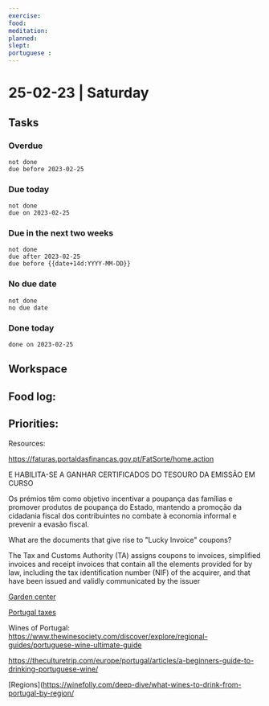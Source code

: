 ```yaml
---
exercise: 
food:
meditation:
planned:
slept:
portuguese :
---
```


# 25-02-23 | Saturday

## Tasks
### Overdue
```tasks
not done
due before 2023-02-25
```

### Due today
```tasks
not done
due on 2023-02-25
```

### Due in the next two weeks
```tasks
not done
due after 2023-02-25
due before {{date+14d:YYYY-MM-DD}}
```

### No due date
```tasks
not done
no due date
```

### Done today
```tasks
done on 2023-02-25
```

## Workspace


Food log:
- 

Priorities:
- 

Resources:

https://faturas.portaldasfinancas.gov.pt/FatSorte/home.action

E HABILITA-SE A GANHAR CERTIFICADOS DO TESOURO DA EMISSÃO EM CURSO

Os prémios têm como objetivo incentivar a poupança das famílias e promover produtos de poupança do Estado, mantendo a promoção da cidadania fiscal dos contribuintes no combate à economia informal e prevenir a evasão fiscal.

What are the documents that give rise to "Lucky Invoice" coupons?

The Tax and Customs Authority (TA) assigns coupons to invoices, simplified invoices and receipt invoices that contain all the elements provided for by law, including the tax identification number (NIF) of the acquirer, and that have been issued and validly communicated by the issuer

[Garden center](https://greenoeste.pt/)

[Portugal taxes](https://www.lisbob.net/en/blog/how-to-register-invoices-in-portugal)


Wines of Portugal:
https://www.thewinesociety.com/discover/explore/regional-guides/portuguese-wine-ultimate-guide

https://theculturetrip.com/europe/portugal/articles/a-beginners-guide-to-drinking-portuguese-wine/

[Regions](https://winefolly.com/deep-dive/what-wines-to-drink-from-portugal-by-region/

